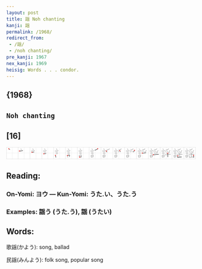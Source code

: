 ```yaml
---
layout: post
title: 謡 Noh chanting
kanji: 謡
permalink: /1968/
redirect_from:
 - /謡/
 - /noh chanting/
pre_kanji: 1967
nex_kanji: 1969
heisig: Words . . . condor.
---
```


## {1968}

## `Noh chanting`

## [16]

<div class="stroke"><img src="../images/E8ACA1.png" /></div>

## Reading:

### On-Yomi: ヨウ &mdash; Kun-Yomi: うた.い、うた.う

### Examples: 謡う (うた.う), 謡 (うたい)

## Words:

歌謡(かよう): song, ballad

民謡(みんよう): folk song, popular song
